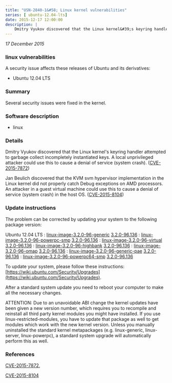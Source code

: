 ```yaml
---
title: "USN-2840-1&#58; Linux kernel vulnerabilities"
series: [ ubuntu-12.04-lts]
date: 2015-12-17 12:00:00
description: |
    Dmitry Vyukov discovered that the Linux kernel&#39;s keyring handler attempted to garbage collect incompletely instantiated keys. A local unprivileged attacker could use this to cause a denial of service (system crash). ([CVE-2015-7872](http://people.ubuntu.com/~ubuntu-security/cve/CVE-2015-7872))
--- 
```

 
 

*17 December 2015*

### linux vulnerabilities

A security issue affects these releases of Ubuntu and its derivatives:

* Ubuntu 12.04 LTS

### Summary

Several security issues were fixed in the kernel. 

### Software description

* linux 

### Details

Dmitry Vyukov discovered that the Linux kernel&#39;s keyring handler attempted to garbage collect incompletely instantiated keys. A local unprivileged attacker could use this to cause a denial of service (system crash). ([CVE-2015-7872](http://people.ubuntu.com/~ubuntu-security/cve/CVE-2015-7872))

Jan Beulich discovered that the KVM svm hypervisor implementation in the Linux kernel did not properly catch Debug exceptions on AMD processors. An attacker in a guest virtual machine could use this to cause a denial of service (system crash) in the host OS. ([CVE-2015-8104](http://people.ubuntu.com/~ubuntu-security/cve/CVE-2015-8104)) 

### Update instructions

The problem can be corrected by updating your system to the following package version:

Ubuntu 12.04 LTS
 : [linux-image-3.2.0-96-generic](https://launchpad.net/ubuntu/+source/linux) <span> [3.2.0-96.136](https://launchpad.net/ubuntu/+source/linux/3.2.0-96.136) </span> 
 : [linux-image-3.2.0-96-powerpc-smp](https://launchpad.net/ubuntu/+source/linux) <span> [3.2.0-96.136](https://launchpad.net/ubuntu/+source/linux/3.2.0-96.136) </span> 
 : [linux-image-3.2.0-96-virtual](https://launchpad.net/ubuntu/+source/linux) <span> [3.2.0-96.136](https://launchpad.net/ubuntu/+source/linux/3.2.0-96.136) </span> 
 : [linux-image-3.2.0-96-highbank](https://launchpad.net/ubuntu/+source/linux) <span> [3.2.0-96.136](https://launchpad.net/ubuntu/+source/linux/3.2.0-96.136) </span> 
 : [linux-image-3.2.0-96-omap](https://launchpad.net/ubuntu/+source/linux) <span> [3.2.0-96.136](https://launchpad.net/ubuntu/+source/linux/3.2.0-96.136) </span> 
 : [linux-image-3.2.0-96-generic-pae](https://launchpad.net/ubuntu/+source/linux) <span> [3.2.0-96.136](https://launchpad.net/ubuntu/+source/linux/3.2.0-96.136) </span> 
 : [linux-image-3.2.0-96-powerpc64-smp](https://launchpad.net/ubuntu/+source/linux) <span> [3.2.0-96.136](https://launchpad.net/ubuntu/+source/linux/3.2.0-96.136) </span> 

To update your system, please follow these instructions: [https://wiki.ubuntu.com/Security/Upgrades](https://wiki.ubuntu.com/Security/Upgrades).

After a standard system update you need to reboot your computer to make all the necessary changes.

ATTENTION: Due to an unavoidable ABI change the kernel updates have been given a new version number, which requires you to recompile and reinstall all third party kernel modules you might have installed. If you use linux-restricted-modules, you have to update that package as well to get modules which work with the new kernel version. Unless you manually uninstalled the standard kernel metapackages (e.g. linux-generic, linux-server, linux-powerpc), a standard system upgrade will automatically perform this as well. 

### References

 
 [CVE-2015-7872](http://people.ubuntu.com/~ubuntu-security/cve/CVE-2015-7872), 

 [CVE-2015-8104](http://people.ubuntu.com/~ubuntu-security/cve/CVE-2015-8104)
 

